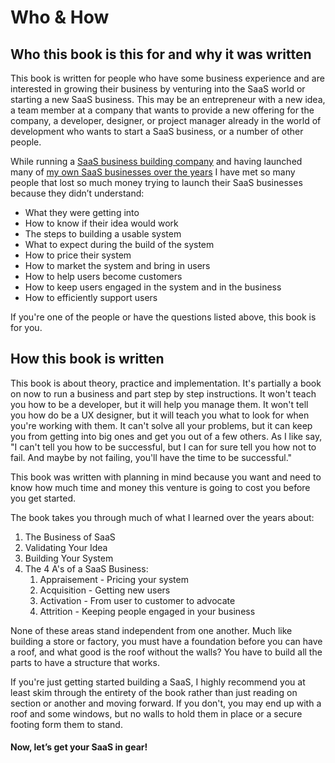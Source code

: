 # Who & How

## Who this book is this for and why it was written

This book is written for people who have some business experience and are interested in growing their business by venturing into the SaaS world or starting a new SaaS business. This may be an entrepreneur with a new idea, a team member at a company that wants to provide a new offering for the company, a developer, designer, or project manager already in the world of development who wants to start a SaaS business, or a number of other people. 

While running a [SaaS business building company](www.jhmediagroup.com) and having launched many of [my own SaaS businesses over the years](https://jasonmlong.me/bio) I have met so many people that lost so much money trying to launch their SaaS businesses because they didn’t understand:

* What they were getting into
* How to know if their idea would work
* The steps to building a usable system
* What to expect during the build of the system
* How to price their system
* How to market the system and bring in users
* How to help users become customers
* How to keep users engaged in the system and in the business
* How to efficiently support users

If you're one of the people or have the questions listed above, this book is for you. 

## How this book is written

This book is about theory, practice and implementation. It's partially a book on now to run a business and part step by step instructions. It won't teach you how to be a developer, but it will help you manage them. It won't tell you how do be a UX designer, but it will teach you what to look for when you're working with them. It can't solve all your problems, but it can keep you from getting into big ones and get you out of a few others. As I like say, "I can't tell you how to be successful, but I can for sure tell you how not to fail. And maybe by not failing, you'll have the time to be successful."

This book was written with planning in mind because you want and need to know how much time and money this venture is going to cost you before you get started. 

The book takes you through much of what I learned over the years about:

1. The Business of SaaS
2. Validating Your Idea
3. Building Your System
4. The 4 A's of a SaaS Business:
   1. Appraisement - Pricing your system
   2. Acquisition - Getting new users
   3. Activation - From user to customer to advocate
   4. Attrition - Keeping people engaged in your business 

None of these areas stand independent from one another. Much like building a store or factory, you must have a foundation before you can have a roof, and what good is the roof without the walls? You have to build all the parts to have a structure that works. 

If you're just getting started building a SaaS, I highly recommend you at least skim through the entirety of the book rather than just reading on section or another and moving forward. If you don't, you may end up with a roof and some windows, but no walls to hold them in place or a secure footing form them to stand. 

#### Now, let’s get your SaaS in gear!

